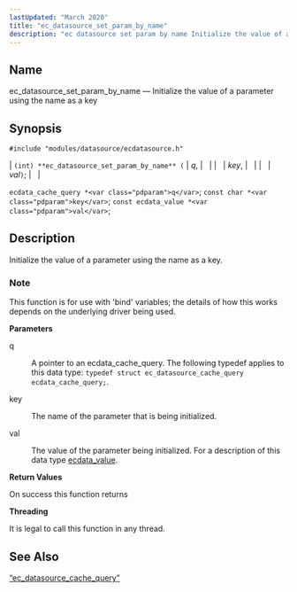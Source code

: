 ```yaml
---
lastUpdated: "March 2020"
title: "ec_datasource_set_param_by_name"
description: "ec datasource set param by name Initialize the value of a parameter using the name as a key int ec datasource set param by name q key val ecdata cache query q const char key const ecdata value val Initialize the value of a parameter using the name as a..."
---
```


<a name="apis.ec_datasource_set_param_by_name"></a> 
## Name

ec_datasource_set_param_by_name — Initialize the value of a parameter using the name as a key

## Synopsis

`#include "modules/datasource/ecdatasource.h"`

| `(int) **ec_datasource_set_param_by_name** (` | <var class="pdparam">q</var>, |   |
|   | <var class="pdparam">key</var>, |   |
|   | <var class="pdparam">val</var>`)`; |   |

`ecdata_cache_query *<var class="pdparam">q</var>`;
`const char *<var class="pdparam">key</var>`;
`const ecdata_value *<var class="pdparam">val</var>`;<a name="idp49742000"></a> 
## Description

Initialize the value of a parameter using the name as a key.

### Note

This function is for use with 'bind' variables; the details of how this works depends on the underlying driver being used.

**<a name="idp49744272"></a> Parameters**

<dl class="variablelist">

<dt>q</dt>

<dd>

A pointer to an ecdata_cache_query. The following typedef applies to this data type: `typedef struct ec_datasource_cache_query ecdata_cache_query;`.

</dd>

<dt>key</dt>

<dd>

The name of the parameter that is being initialized.

</dd>

<dt>val</dt>

<dd>

The value of the parameter being initialized. For a description of this data type [ecdata_value](/momentum/3/3-api/structs-ecdata-value).

</dd>

</dl>

**<a name="idp49752032"></a> Return Values**

On success this function returns

**<a name="idp49752960"></a> Threading**

It is legal to call this function in any thread.

<a name="idp49754384"></a> 
## See Also

[“ec_datasource_cache_query”](/momentum/3/3-api/structs-ec-datasource-cache-query)